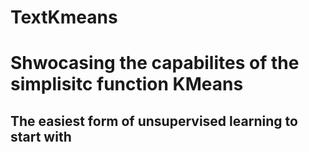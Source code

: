 # TextKmeans
# Shwocasing the capabilites of the simplisitc function KMeans
## The easiest form of unsupervised learning to start with
